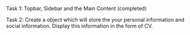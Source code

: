 Task 1:
Topbar, Sidebar and the Main Content (completed)

Task 2:
Create a object which will store the your personal information and social information.
Display this information in the form of CV.

<CV />
  <PersonalInformation />
  <Experiences />
  <SocialInformtion />
